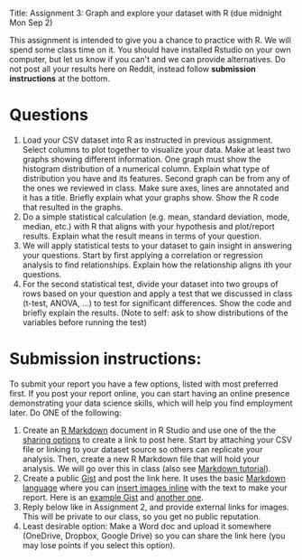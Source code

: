 Title: Assignment 3: Graph and explore your dataset with R (due midnight Mon Sep 2) 

This assignment is intended to give you a chance to practice with
R. We will spend some class time on it. You should have installed
Rstudio on your own computer, but let us know if you can't and we can
provide alternatives. Do not post all your results here on Reddit,
instead follow **submission instructions** at the bottom.

# Questions

1. Load your CSV dataset into R as instructed in previous
   assignment. Select columns to plot together to visualize your
   data. Make at least two graphs showing different information. One
   graph must show the histogram distribution of a numerical
   column. Explain what type of distribution you have and its
   features. Second graph can be from any of the ones we reviewed in
   class. Make sure axes, lines are annotated and it has a
   title. Briefly explain what your graphs show. Show the R code that
   resulted in the graphs.
2. Do a simple statistical calculation (e.g. mean, standard deviation,
   mode, median, etc.) with R that aligns with your hypothesis and
   plot/report results. Explain what the result means in terms of your
   question.
3. We will apply statistical tests to your dataset to gain insight in
   answering your questions. Start by first applying a correlation or
   regression analysis to find relationships. Explain how the
   relationship aligns ith your questions.
4. For the second statistical test, divide your dataset into two
   groups of rows based on your question and apply a test that we
   discussed in class (t-test, ANOVA, ...) to test for significant
   differences. Show the code and briefly explain the results. (Note
   to self: ask to show distributions of the variables before running
   the test)

# Submission instructions:

To submit your report you have a few options, listed with most
preferred first. If you post your report online, you can start having
an online presence demonstrating your data science skills, which will
help you find employment later. Do ONE of the following:

1. Create an [R Markdown](https://rmarkdown.rstudio.com/lesson-1.html)
   document in R Studio and use one of the the [sharing
   options](https://bookdown.org/yihui/rmarkdown-cookbook/html-share.html)
   to create a link to post here. Start by attaching your CSV file or
   linking to your dataset source so others can replicate your
   analysis. Then, create a new R Markdown file that will hold your
   analysis. We will go over this in class (also see [Markdown
   tutorial](https://commonmark.org/help/tutorial/index.html)).
2. Create a public [Gist](https://gist.github.com/) and post the link
   here. It uses the basic [Markdown
   language](https://guides.github.com/features/mastering-markdown/)
   where you can [insert images
   inline](https://stackoverflow.com/a/53560172) with the text to make
   your report. Here is an [example
   Gist](https://gist.github.com/Ragedancer/15ee8e2b7b1a8cafb86b83ff7db1763f)
   and [another
   one](https://gist.github.com/sprice2/1aae96f077e81ba16cb654926d86e52b).
3. Reply below like in Assignment 2, and provide external links for
   images. This will be private to our class, so you get no public
   reputation.
4. Least desirable option: Make a Word doc and upload it somewhere
   (OneDrive, Dropbox, Google Drive) so you can share the link here
   (you may lose points if you select this option).

